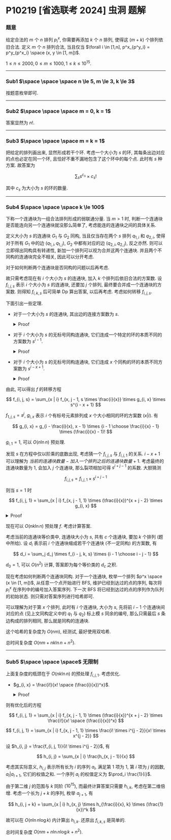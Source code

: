 # P10219 [省选联考 2024] 虫洞 题解

### 题意

给定合法的 $m$ 个 $n$ 排列 $p^x_i$, 你需要再添加 $k$ 个 $n$ 排列, 使得这 $(m + k)$ 个排列依旧合法. 定义 $m$ 个 $n$ 排列合法, 当且仅当 $\forall i \in [1,n], p^x_{p^y_i} = p^y_{p^x_i} \space (x, y \in [1, m])$.

$1 \le n \le 2000, 0 \le m \le 1000, 1 \le k \le 10^{15}$.

---

### Sub1 $\space \space \space n \le 5, m \le 3, k \le 3$

按题意枚举即可.

---

### Sub2 $\space \space \space m = 0, k = 1$

答案显然为 $n!$.

---

### Sub3 $\space \space \space m = k = 1$

把给定的排列画出来, 显然形成若干个环. 考虑一个大小为 $s$ 的环, 其每条出边对应的点也必定在同一个环, 且恰好不重不漏地包含了这个环中的每个点. 此时有 $s$ 种方案. 故答案为

$$ \sum_s {s^{c_s} \times c_s!} $$

其中 $c_s$ 为大小为 $s$ 的环的数量.

---

### Sub4 $\space \space \space k \le 100$

下称一个连通块为一组合法排列形成的弱联通分量. 当 $m > 1$ 时, 判断一个连通块是否能连向另一个连通块就没那么简单了, 考虑能连的连通块之间的具体关系.

定义大小为 $s$ 的连通块 $G_1$ 与 $G_2$ 同构, 当且仅当存在两个 $s$ 排列 $q_{1, i}$ 和 $q_{2, i}$, 使得对于所有 $G_1$ 中的边 $(q_{1, i}, q_{1, j})$, $G_2$ 中都有对应的边 $(q_{2,i}, q_{2, j})$, 反之亦然. 则可以立即得出同构具有转递性, 新加一个排列可以视为合并这两个连通块. 并且两个不同构的连通块完全不相关, 因此可以分开考虑.

对于如何判断两个连通块是否同构的问题以后再考虑.

故只需考虑现在有 $i$ 个大小为 $s$ 的连通块, 加入 $k$ 个排列后依旧合法的方案数. 设 $f_{i, j, s}$ 表示 $i$ 个大小为 $s$ 的连通块, 还要加 $j$ 个排列, 最终要合并成一个连通块的方案数. 则得知 $f_{i, k, s}$ 后可简单 Dp 算出答案, 以后再考虑. 考虑如何转移 $f_{i, j, s}$.

下面引出一些定理.

- 对于一个大小为 $s$ 的连通块, 其出边的连接方案数为 $s$.

  <details>
  <summary>Proof</summary>

  不妨任意钦定一个 $q_1$. 有 $q_{p^x_1} = p^x_{q_1}, q_{p^x_{p^x_1}} = p^x_{p^x_{q_1}}, ...$ 故可以通过若干边确定每个 $q_i$ 的取值.
  </details>

- 对于 $i$ 个大小为 $s$ 的无标号同构连通块, 它们连成一个特定的环的本质不同的方案数为 $s^{i - 1}$.
  
  <details>
  <summary>Proof</summary>

  前 $i - 1$ 个连通块随便连, 把这些进行旋转使得与先前的特定的环相同, 那么最后一个连通块只有一种连法.
  </details>

- 对于 $i$ 个大小为 $s$ 的无标号同构连通块, 它们连成 $x$ 个同构的环的本质不同方案数为 $s^{i-x+1}$.

  <details>
  <summary>Proof</summary>

  前 $\frac{i}{x}$ 个连通块随便连, 有 $s^{\frac{i}{x}}$ 种方案, 之后要连出 $x - 1$ 个与之前那个相同的环, 有 $(s^{\frac{i}{x} - 1})^{x-1} = s^{i-\frac{i}{x} - x + 1}$ 种方案, 共 $s^{i-x+1}$ 种.
  </details>

由此, 可以得出 $f$ 的转移方程

$$ f_{i, j, s} = \sum_{x | i} f_{x, j - 1, s \times \frac{i}{x}} \times g_{i, x} \times s^{i - x + 1} $$

$f_{1, j, s} = s^j$, $g_{i, x}$ 表示 $i$ 个有标号元素排列成 $x$ 个大小相同的环的方案数 $(x | i)$. 有

$$ g_{i, x} = g_{i - \frac{i}{x}, x - 1} \times {i - 1 \choose \frac{i}{x} - 1} \times (\frac{i}{x} - 1)! $$

$g_{i, 1} = 1$, 可以 $O(n \ln n)$ 预处理.

发现 $s$ 在方程中仅以阶乘的底数出现, 考虑猜一个 $f_{i, j, s}$ 与 $f_{i, j, 1}$ 的关系. $i - x + 1$ 可以理解为 $当前的连通块数量 - 加入一个排列之后的连通块数量 + 1$. 考虑最终的连通块数量为 $1$, 会加入 $j$ 个连通块, 那么裂项相加可得 $s^{i + j - 1}$ 的系数. 大胆猜测

$$ f_{i, j, s} = f_{i, j, 1} \times s^{i + j - 1} $$

则当 $s = 1$ 时

$$ f_{i, j, 1} = \sum_{x | i} f_{x, j - 1, 1} \times (\frac{i}{x})^{x + j - 2} \times g_{i, x} $$

<details>
<summary>Proof</summary>

考虑数学归纳法, 当 $i = 1$ 时显然成立, 现假设对于前 $i - 1$ 项都成立.

$$ f_{i, j, s} = \sum_{x | i} f_{x, j - 1, s \times \frac{i}{x}} \times g_{i, x} \times s^{i - x + 1} $$

$$ f_{i, j, s} = \sum_{x | i} f_{x, j - 1, 1} \times (s \times \frac{i}{x})^{x + j - 2} \times g_{i, x} \times s^{i - x + 1} $$

$$ f_{i, j, s} = \sum_{x | i} f_{x, j - 1, 1} \times (\frac{i}{x})^{x + j - 2} \times g_{i, x} \times s^{i + j - 1} $$

又因为有

$$ f_{i, j, 1} = \sum_{x | i} f_{x, j - 1, \frac{i}{x}} \times g_{i, x} $$

$$ f_{i, j, 1} = \sum_{x | i} f_{x, j - 1, 1} \times (\frac{i}{x})^{x + j - 2} \times g_{i, x} $$

故

$$ f_{i, j, s} = f_{i, j, 1} \times s^{i + j - 1} $$
</details>

现在可以 $O(nk \ln n)$ 预处理 $f$. 考虑计算答案.

考虑当前的连通块等价类中, 连通块大小为 $s$, 共有 $c$ 个连通块, 要加 $k$ 个排列 (题中所给). 设 $d_i$ 表示前 $i$ 个连通块缩成若干个连通块 (不一定同构) 的方案数, 有

$$ d_i = \sum_j d_j \times f_{i - j, k, s} \times {i - 1 \choose i - j - 1} $$

$d_0 = 1$, 可以 $O(n^2)$ 计算, 答案即为每个等价类的 $d_c$ 之积.

现在考虑如何判断两个连通块同构. 对于一个连通块, 枚举一个排列 $p^x \space (x \in [1, m])$, 从任意一个点开始进行 BFS, 维护已经到达过的点的序列, 每次将 $p^x_i$ 在序列中的编号加入答案序列. 下一次 BFS 将已经到达过的点的序列作为队列的初始状态. 则只需对答案序列进行哈希即可.

可以理解为对于第 $x$ 个排列, 此时有 $i$ 个连通块, 大小为 $s$, 先将前 $i - 1$ 个连通块间对应的点 (见上文同构定义中的 $q_1$ 与 $q_2$) 标上模 $s$ 同余的编号, 那么只需最后 $s$ 条边构成的排列相同, 那么就是同构的连通块.

这个哈希的复杂度为 $O(nm)$, 经测试, 最好使用双哈希.

总时间复杂度 $O(nm + nk \ln n + n^2)$.

---

### Sub5 $\space \space \space$ 无限制

上面复杂度的瓶颈在于 $O(nk \ln n)$ 的预处理 $f_{i, j, 1}$. 考虑优化.


- $g_{i, x} = \frac{i!}{x! \space (\frac{i}{x})^x}$.
  
  <details>
  <summary>Proof</summary>

  考虑随机一个排列 $s$, $s_{[1, \frac{i}{x}]}$ 表示第一个环的元素集合及顺序, 以此类推. 由于是一个环, $s_1$ 需要是 $s_{[1, \frac{i}{x}]}$ 中的最小值, 概率为 $\frac{1}{\frac{i}{x}}$; 这 $x$ 个环都要满足上述要求, 概率为 $\frac{1}{(\frac{i}{x})^x}$. 由于这 $x$ 个环间是无序的, 需要让每个环内最小的元素有序, 概率为 $\frac{1}{x!}$. 排列共有 $i!$ 个, 故方案数为 $\frac{i!}{x! \space (\frac{i}{x})^x}$.
  </details>

则有优化后的方程

$$ f_{i, j, 1} = \sum_{x | i} f_{x, j - 1, 1} \times (\frac{i}{x})^{x + j - 2} \times \frac{i!}{x! \space (\frac{i}{x})^x} $$

$$ f_{i, j, 1} = \sum_{x | i} f_{x, j - 1, 1} \times \frac{i! \times i^{j - 2}}{x! \times x^{j - 2}} $$

设 $h_{i, j} = \frac{f_{i, j, 1}}{i! \times i^{j - 2}}$, 有

$$ h_{i, j} = \sum_{x | i} \frac{h_{x, j - 1}}{x} $$

考虑其实际意义, $h_{i, j}$ 表示所有长为 $i$ 的序列 $a_l$, 满足第 $1$ 项为 $1$, 第 $i$ 项为 $j$ 的因数, $a_l | a_{l + 1}$, 它们的权值之和. 一个序列 $a_i$ 的权值定义为 $\prod_i \frac{1}{i}$.

由于第二维 $j$ 的范围与 $k$ 同阶 ($10^{15}$), 而最终计算答案只需要 $h_{i, k}$, 考虑在第二维倍增. 考虑一个长为 $j + k$ 的序列, 枚举 $a_{j + 1}$, 有

$$ h_{i, j + k} = \sum_{x | i} h_{x, j} \times h_{\frac{i}{x}, k} \times (\frac{1}{x})^k $$

故可以在 $O(n \ln n \log k)$ 内计算出 $h_{i, k}$. 还原出 $f_{i, k, s}$ 是简单的.

总时间复杂度 $O(nm + n \ln n \log k + n^2)$.
